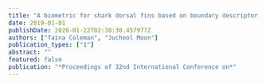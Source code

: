 ```yaml
---
title: "A biometric for shark dorsal fins based on boundary descriptor matching"
date: 2019-01-01
publishDate: 2020-01-22T02:38:30.457977Z
authors: ["Taina Coleman", "Jucheol Moon"]
publication_types: ["1"]
abstract: ""
featured: false
publication: "*Proceedings of 32nd International Conference on*"
---
```


